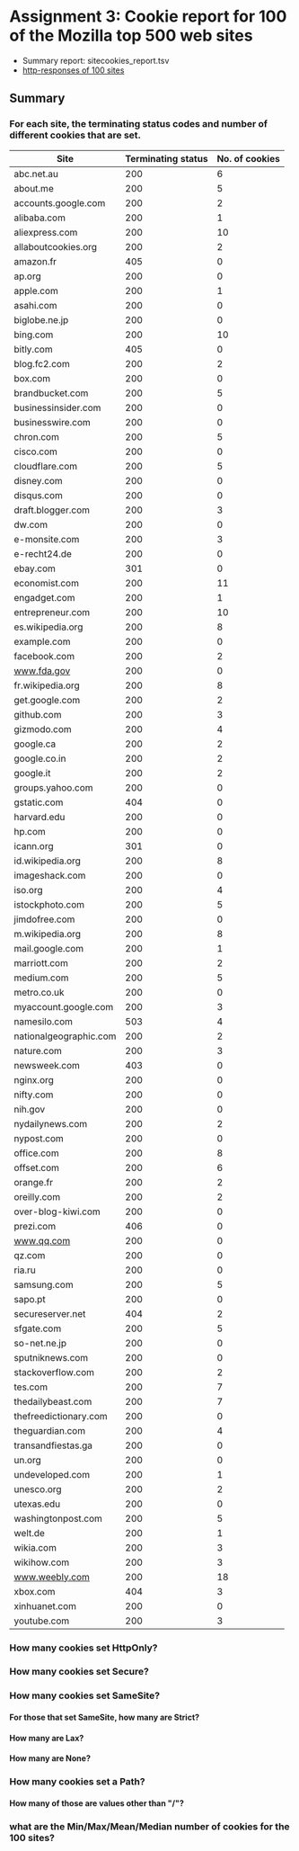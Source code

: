 # Assignment 3: Cookie report for 100 of the Mozilla top 500 web sites

* Summary report: sitecookies_report.tsv
* [http-responses of 100 sites](http-responses)

## Summary

### For each site, the terminating status codes and number of different cookies that are set.
| Site                   | Terminating status | No. of cookies |
|------------------------|--------------------|----------------|
| abc.net.au             | 200                | 6              |
| about.me               | 200                | 5              |
| accounts.google.com    | 200                | 2              |
| alibaba.com            | 200                | 1              |
| aliexpress.com         | 200                | 10             |
| allaboutcookies.org    | 200                | 2              |
| amazon.fr              | 405                | 0              |
| ap.org                 | 200                | 0              |
| apple.com              | 200                | 1              |
| asahi.com              | 200                | 0              |
| biglobe.ne.jp          | 200                | 0              |
| bing.com               | 200                | 10             |
| bitly.com              | 405                | 0              |
| blog.fc2.com           | 200                | 2              |
| box.com                | 200                | 0              |
| brandbucket.com        | 200                | 5              |
| businessinsider.com    | 200                | 0              |
| businesswire.com       | 200                | 0              |
| chron.com              | 200                | 5              |
| cisco.com              | 200                | 0              |
| cloudflare.com         | 200                | 5              |
| disney.com             | 200                | 0              |
| disqus.com             | 200                | 0              |
| draft.blogger.com      | 200                | 3              |
| dw.com                 | 200                | 0              |
| e-monsite.com          | 200                | 3              |
| e-recht24.de           | 200                | 0              |
| ebay.com               | 301                | 0              |
| economist.com          | 200                | 11             |
| engadget.com           | 200                | 1              |
| entrepreneur.com       | 200                | 10             |
| es.wikipedia.org       | 200                | 8              |
| example.com            | 200                | 0              |
| facebook.com           | 200                | 2              |
| www.fda.gov            | 200                | 0              |
| fr.wikipedia.org       | 200                | 8              |
| get.google.com         | 200                | 2              |
| github.com             | 200                | 3              |
| gizmodo.com            | 200                | 4              |
| google.ca              | 200                | 2              |
| google.co.in           | 200                | 2              |
| google.it              | 200                | 2              |
| groups.yahoo.com       | 200                | 0              |
| gstatic.com            | 404                | 0              |
| harvard.edu            | 200                | 0              |
| hp.com                 | 200                | 0              |
| icann.org              | 301                | 0              |
| id.wikipedia.org       | 200                | 8              |
| imageshack.com         | 200                | 0              |
| iso.org                | 200                | 4              |
| istockphoto.com        | 200                | 5              |
| jimdofree.com          | 200                | 0              |
| m.wikipedia.org        | 200                | 8              |
| mail.google.com        | 200                | 1              |
| marriott.com           | 200                | 2              |
| medium.com             | 200                | 5              |
| metro.co.uk            | 200                | 0              |
| myaccount.google.com   | 200                | 3              |
| namesilo.com           | 503                | 4              |
| nationalgeographic.com | 200                | 2              |
| nature.com             | 200                | 3              |
| newsweek.com           | 403                | 0              |
| nginx.org              | 200                | 0              |
| nifty.com              | 200                | 0              |
| nih.gov                | 200                | 0              |
| nydailynews.com        | 200                | 2              |
| nypost.com             | 200                | 0              |
| office.com             | 200                | 8              |
| offset.com             | 200                | 6              |
| orange.fr              | 200                | 2              |
| oreilly.com            | 200                | 2              |
| over-blog-kiwi.com     | 200                | 0              |
| prezi.com              | 406                | 0              |
| www.qq.com             | 200                | 0              |
| qz.com                 | 200                | 0              |
| ria.ru                 | 200                | 0              |
| samsung.com            | 200                | 5              |
| sapo.pt                | 200                | 0              |
| secureserver.net       | 404                | 2              |
| sfgate.com             | 200                | 5              |
| so-net.ne.jp           | 200                | 0              |
| sputniknews.com        | 200                | 0              |
| stackoverflow.com      | 200                | 2              |
| tes.com                | 200                | 7              |
| thedailybeast.com      | 200                | 7              |
| thefreedictionary.com  | 200                | 0              |
| theguardian.com        | 200                | 4              |
| transandfiestas.ga     | 200                | 0              |
| un.org                 | 200                | 0              |
| undeveloped.com        | 200                | 1              |
| unesco.org             | 200                | 2              |
| utexas.edu             | 200                | 0              |
| washingtonpost.com     | 200                | 5              |
| welt.de                | 200                | 1              |
| wikia.com              | 200                | 3              |
| wikihow.com            | 200                | 3              |
| www.weebly.com         | 200                | 18             |
| xbox.com               | 404                | 3              |
| xinhuanet.com          | 200                | 0              |
| youtube.com            | 200                | 3              |

### How many cookies set HttpOnly?  

### How many cookies set Secure?  
### How many cookies set SameSite?  

#### For those that set SameSite, how many are Strict?  
#### How many are Lax?  

#### How many are None?

### How many cookies set a Path?  

#### How many of those are values other than "/"?

### what are the Min/Max/Mean/Median number of cookies for the 100 sites?
